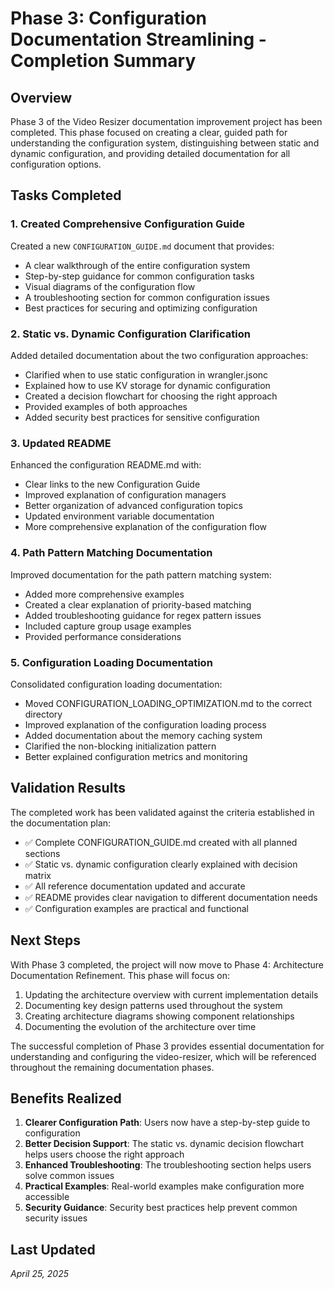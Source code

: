 # Phase 3: Configuration Documentation Streamlining - Completion Summary

## Overview

Phase 3 of the Video Resizer documentation improvement project has been completed. This phase focused on creating a clear, guided path for understanding the configuration system, distinguishing between static and dynamic configuration, and providing detailed documentation for all configuration options.

## Tasks Completed

### 1. Created Comprehensive Configuration Guide

Created a new `CONFIGURATION_GUIDE.md` document that provides:
- A clear walkthrough of the entire configuration system
- Step-by-step guidance for common configuration tasks
- Visual diagrams of the configuration flow
- A troubleshooting section for common configuration issues
- Best practices for securing and optimizing configuration

### 2. Static vs. Dynamic Configuration Clarification

Added detailed documentation about the two configuration approaches:
- Clarified when to use static configuration in wrangler.jsonc
- Explained how to use KV storage for dynamic configuration
- Created a decision flowchart for choosing the right approach
- Provided examples of both approaches
- Added security best practices for sensitive configuration

### 3. Updated README

Enhanced the configuration README.md with:
- Clear links to the new Configuration Guide
- Improved explanation of configuration managers
- Better organization of advanced configuration topics
- Updated environment variable documentation
- More comprehensive explanation of the configuration flow

### 4. Path Pattern Matching Documentation

Improved documentation for the path pattern matching system:
- Added more comprehensive examples
- Created a clear explanation of priority-based matching
- Added troubleshooting guidance for regex pattern issues
- Included capture group usage examples
- Provided performance considerations

### 5. Configuration Loading Documentation

Consolidated configuration loading documentation:
- Moved CONFIGURATION_LOADING_OPTIMIZATION.md to the correct directory
- Improved explanation of the configuration loading process
- Added documentation about the memory caching system
- Clarified the non-blocking initialization pattern
- Better explained configuration metrics and monitoring

## Validation Results

The completed work has been validated against the criteria established in the documentation plan:

- ✅ Complete CONFIGURATION_GUIDE.md created with all planned sections
- ✅ Static vs. dynamic configuration clearly explained with decision matrix
- ✅ All reference documentation updated and accurate
- ✅ README provides clear navigation to different documentation needs
- ✅ Configuration examples are practical and functional

## Next Steps

With Phase 3 completed, the project will now move to Phase 4: Architecture Documentation Refinement. This phase will focus on:

1. Updating the architecture overview with current implementation details
2. Documenting key design patterns used throughout the system
3. Creating architecture diagrams showing component relationships
4. Documenting the evolution of the architecture over time

The successful completion of Phase 3 provides essential documentation for understanding and configuring the video-resizer, which will be referenced throughout the remaining documentation phases.

## Benefits Realized

1. **Clearer Configuration Path**: Users now have a step-by-step guide to configuration
2. **Better Decision Support**: The static vs. dynamic decision flowchart helps users choose the right approach
3. **Enhanced Troubleshooting**: The troubleshooting section helps users solve common issues
4. **Practical Examples**: Real-world examples make configuration more accessible
5. **Security Guidance**: Security best practices help prevent common security issues

## Last Updated

*April 25, 2025*